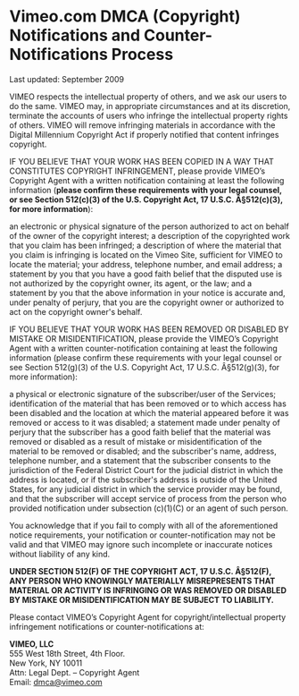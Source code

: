 Vimeo.com DMCA (Copyright) Notifications and Counter-Notifications Process
==========================================================================

Last updated: September 2009

VIMEO respects the intellectual property of others, and we ask our users to do the same. VIMEO may, in appropriate circumstances and at its discretion, terminate the accounts of users who infringe the intellectual property rights of others. VIMEO will remove infringing materials in accordance with the Digital Millennium Copyright Act if properly notified that content infringes copyright.

IF YOU BELIEVE THAT YOUR WORK HAS BEEN COPIED IN A WAY THAT CONSTITUTES COPYRIGHT INFRINGEMENT, please provide VIMEO’s Copyright Agent with a written notification containing at least the following information (**please confirm these requirements with your legal counsel, or see Section 512(c)(3) of the U.S. Copyright Act, 17 U.S.C. Â§512(c)(3), for more information**):

an electronic or physical signature of the person authorized to act on behalf of the owner of the copyright interest; a description of the copyrighted work that you claim has been infringed; a description of where the material that you claim is infringing is located on the Vimeo Site, sufficient for VIMEO to locate the material; your address, telephone number, and email address; a statement by you that you have a good faith belief that the disputed use is not authorized by the copyright owner, its agent, or the law; and a statement by you that the above information in your notice is accurate and, under penalty of perjury, that you are the copyright owner or authorized to act on the copyright owner's behalf.

IF YOU BELIEVE THAT YOUR WORK HAS BEEN REMOVED OR DISABLED BY MISTAKE OR MISIDENTIFICATION, please provide the VIMEO’s Copyright Agent with a written counter-notification containing at least the following information (please confirm these requirements with your legal counsel or see Section 512(g)(3) of the U.S. Copyright Act, 17 U.S.C. Â§512(g)(3), for more information):

a physical or electronic signature of the subscriber/user of the Services; identification of the material that has been removed or to which access has been disabled and the location at which the material appeared before it was removed or access to it was disabled; a statement made under penalty of perjury that the subscriber has a good faith belief that the material was removed or disabled as a result of mistake or misidentification of the material to be removed or disabled; and the subscriber's name, address, telephone number, and a statement that the subscriber consents to the jurisdiction of the Federal District Court for the judicial district in which the address is located, or if the subscriber's address is outside of the United States, for any judicial district in which the service provider may be found, and that the subscriber will accept service of process from the person who provided notification under subsection (c)(1)(C) or an agent of such person.

You acknowledge that if you fail to comply with all of the aforementioned notice requirements, your notification or counter-notification may not be valid and that VIMEO may ignore such incomplete or inaccurate notices without liability of any kind.

**UNDER SECTION 512(F) OF THE COPYRIGHT ACT, 17 U.S.C. Â§512(F), ANY PERSON WHO KNOWINGLY MATERIALLY MISREPRESENTS THAT MATERIAL OR ACTIVITY IS INFRINGING OR WAS REMOVED OR DISABLED BY MISTAKE OR MISIDENTIFICATION MAY BE SUBJECT TO LIABILITY.**

Please contact VIMEO’s Copyright Agent for copyright/intellectual property infringement notifications or counter-notifications at:

 **VIMEO, LLC**  
 555 West 18th Street, 4th Floor.  
 New York, NY 10011  
 Attn: Legal Dept. – Copyright Agent  
 Email: [dmca@vimeo.com](mailto:dmca@vimeo.com)